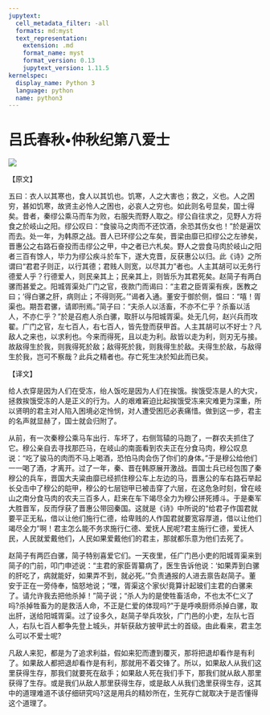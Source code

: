 ```yaml
---
jupytext:
  cell_metadata_filter: -all
  formats: md:myst
  text_representation:
    extension: .md
    format_name: myst
    format_version: 0.13
    jupytext_version: 1.11.5
kernelspec:
  display_name: Python 3
  language: python
  name: python3
---
```

# 吕氏春秋&#8226;仲秋纪第八爱士

![](image/cover.jpg)

【原文】

五曰：衣人以其寒也，食人以其饥也。饥寒，人之大害也；救之，义也。人之困穷，甚如饥寒，故贤主必怜人之困也，必哀人之穷也。如此则名号显矣，国士得矣。昔者，秦缪公乘马而车为败，右服失而野人取之。缪公自往求之，见野人方将食之於岐山之阳。缪公叹曰：“食骏马之肉而不还饮酒，余恐其伤女也！”於是遍饮而去。处一年，为韩原之战。晋人已环缪公之车矣，晋梁由靡已扣缪公之左骖矣，晋惠公之右路石奋投而击缪公之甲，中之者已六札矣。野人之尝食马肉於岐山之阳者三百有馀人，毕力为缪公疾斗於车下，遂大克晋，反获惠公以归。此《诗》之所谓曰“君君子则正，以行其德；君贱人则宽，以尽其力”者也。人主其胡可以无务行德爱人乎？行德爱人，则民亲其上；民亲其上，则皆乐为其君死矣。赵简子有两白骡而甚爱之。阳城胥渠处广门之官，夜款门而谒曰：“主君之臣胥渠有疾，医教之曰；‘得白骡之肝，病则止；不得则死。’”谒者入通。董安于御於侧，愠曰：“嘻！胥渠也。期吾君骡，请即刑焉。”简子曰：“夫杀人以活畜，不亦不仁乎？杀畜以活人，不亦仁乎？”於是召庖人杀白骡，取肝以与阳城胥渠。处无几何，赵兴兵而攻翟。广门之官，左七百人，右七百人，皆先登而获甲首。人主其胡可以不好士？凡敌人之来也，以求利也。今来而得死，且以走为利。敌皆以走为利，则刃无与接。故敌得生於我，则我得死於敌；敌得死於我，则我得生於敌。夫得生於敌，与敌得生於我，岂可不察哉？此兵之精者也。存亡死生决於知此而已矣。

【译文】

给人衣穿是因为人们在受冻，绐人饭吃是因为人们在挨饿。挨饿受冻是人的大灾，拯救挨饿受冻的人是正义的行为。人的艰难窘迫比起挨饿受冻来灾难更为深重，所以贤明的君主对人陷入困境必定怜悯，对人遭受困厄必表痛惜。做到这一步，君主的名声就显赫了，国士就会归附了。

从前，有一次秦穆公乘马车出行．车坏了，右侧驾辕的马跑了，一群农夫抓住了它。穆公亲自去寻找那匹马，在岐山的南面看到农夫正在分食马肉，穆公叹息说：“吃了骏马的肉而不马上喝酒，恐怕马肉会伤了你们的身体。”于是穆公给他们一一喝了酒，才离开。过了一年，秦、晋在韩原展开激战。晋国士兵已经包围了秦穆公的兵车，晋国大夫粱由靡已经抓住穆公车上左边的马，晋惠公的车右路石举起长殳击中了穆公的皑甲，穆公的七层铠甲已被击穿了六层，在这危急时刻，曾在岐山之南分食马肉的农夫三百多人，赶来在车下竭尽全力为穆公拼死搏斗。于是秦军大胜晋军，反而俘获了晋惠公带回秦国。这就是《诗》中所说的“给君子作国君就要平正无私，借以让他们施行仁德，给卑贱的人作国君就要宽容厚道，借以让他们竭尽全力”啊！君主怎么能不务求施行仁德、爱抚人民呢?君主施行仁德，爱抚人民，人民就爱戴他们，人民如果爱戴他们的君主，那就都乐意为他们去死了。

赵简子有两匹白骡，简子特别喜爱它们。一天夜里，任广门邑小吏的阳城胥渠来到简子的门前，叩门申述说：“主君的家臣胥纂病了，医生告诉他说：‘如果弄到白骡的肝吃了，病就能好，如果弄不到，就必死。’”负责通报的人进去禀告赵简子。董安于正在一旁侍奉，恼怒地说；“嘿，胥渠这个家伙!竟算计起玻们主君的白骡来了。请允许我去把他杀掉！”简子说；“杀人为的是使牲畜活命，不也太不仁义了吗?杀掉牲畜为的是救活人命，不正是仁爱的体现吗?”于是呼唤厨师杀掉白骡，取出肝，送给阳城胥渠。过了设多久，赵简子举兵攻狄，广门邑的小吏，左队七百人，右队七百人都争先登上城头，并斩获敌方披甲武士的首级。由此看来，君主怎么可以不爱士呢?

凡敌人来犯，都是为了追求利益，假如来犯而遭到覆灭，那将把退却看作是有利了。如果敌人都把退却看作是有利，那就用不着交锋了。所以，如果敌人从我们这里获得生存，那我们就要死在敌手；如果敌人死在我们手下，那我们就从敌人那里获得了生存。或是我们从敌人那里获得生存，或是敌人从我们逸里获得生存，这其中的道理难道不该仔细研究吗?这是用兵的精妙所在，生死存亡就取决于是否懂得这个道理了。



